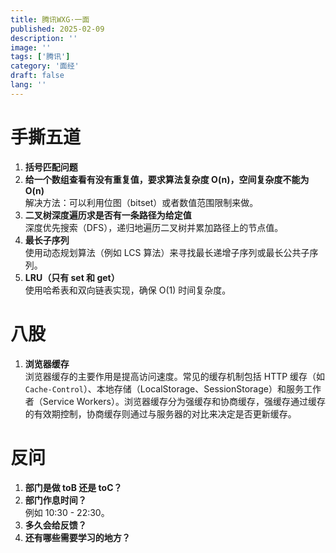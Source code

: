```yaml
---
title: 腾讯WXG·一面
published: 2025-02-09
description: ''
image: ''
tags: ['腾讯']
category: '面经'
draft: false 
lang: ''
---
```


# 手撕五道

1. **括号匹配问题**
2. **给一个数组查看有没有重复值，要求算法复杂度 O(n)，空间复杂度不能为 O(n)**  
   解决方法：可以利用位图（bitset）或者数值范围限制来做。
3. **二叉树深度遍历求是否有一条路径为给定值**  
   深度优先搜索（DFS），递归地遍历二叉树并累加路径上的节点值。
4. **最长子序列**  
   使用动态规划算法（例如 LCS 算法）来寻找最长递增子序列或最长公共子序列。
5. **LRU（只有 set 和 get）**  
   使用哈希表和双向链表实现，确保 O(1) 时间复杂度。

# 八股

1. **浏览器缓存**  
   浏览器缓存的主要作用是提高访问速度。常见的缓存机制包括 HTTP 缓存（如 `Cache-Control`）、本地存储（LocalStorage、SessionStorage）和服务工作者（Service Workers）。浏览器缓存分为强缓存和协商缓存，强缓存通过缓存的有效期控制，协商缓存则通过与服务器的对比来决定是否更新缓存。

# 反问

1. **部门是做 toB 还是 toC？**
2. **部门作息时间？**  
   例如 10:30 - 22:30。
3. **多久会给反馈？**
4. **还有哪些需要学习的地方？**

